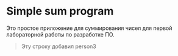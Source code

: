 # Simple sum program
Это простое приложение для суммирования чисел для первой лабораторной работы по разработке ПО.

> Эту строку добавил person3